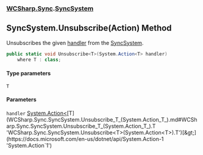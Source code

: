 ### [WCSharp.Sync](WCSharp.Sync.md 'WCSharp.Sync').[SyncSystem](WCSharp.Sync.SyncSystem.md 'WCSharp.Sync.SyncSystem')

## SyncSystem.Unsubscribe<T>(Action<T>) Method

Unsubscribes the given [handler](WCSharp.Sync.SyncSystem.Unsubscribe_T_(System.Action_T_).md#WCSharp.Sync.SyncSystem.Unsubscribe_T_(System.Action_T_).handler 'WCSharp.Sync.SyncSystem.Unsubscribe<T>(System.Action<T>).handler') from the [SyncSystem](WCSharp.Sync.SyncSystem.md 'WCSharp.Sync.SyncSystem').

```csharp
public static void Unsubscribe<T>(System.Action<T> handler)
    where T : class;
```
#### Type parameters

<a name='WCSharp.Sync.SyncSystem.Unsubscribe_T_(System.Action_T_).T'></a>

`T`
#### Parameters

<a name='WCSharp.Sync.SyncSystem.Unsubscribe_T_(System.Action_T_).handler'></a>

`handler` [System.Action&lt;](https://docs.microsoft.com/en-us/dotnet/api/System.Action-1 'System.Action`1')[T](WCSharp.Sync.SyncSystem.Unsubscribe_T_(System.Action_T_).md#WCSharp.Sync.SyncSystem.Unsubscribe_T_(System.Action_T_).T 'WCSharp.Sync.SyncSystem.Unsubscribe<T>(System.Action<T>).T')[&gt;](https://docs.microsoft.com/en-us/dotnet/api/System.Action-1 'System.Action`1')